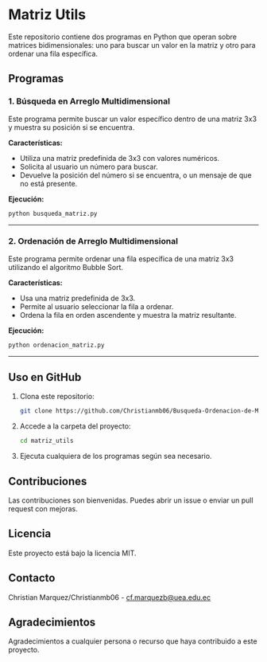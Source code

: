 # Matriz Utils

Este repositorio contiene dos programas en Python que operan sobre matrices bidimensionales: uno para buscar un valor en la matriz y otro para ordenar una fila específica.

## Programas

### 1. Búsqueda en Arreglo Multidimensional

Este programa permite buscar un valor específico dentro de una matriz 3x3 y muestra su posición si se encuentra.

**Características:**
- Utiliza una matriz predefinida de 3x3 con valores numéricos.
- Solicita al usuario un número para buscar.
- Devuelve la posición del número si se encuentra, o un mensaje de que no está presente.

**Ejecución:**
```bash
python busqueda_matriz.py
```

---

### 2. Ordenación de Arreglo Multidimensional

Este programa permite ordenar una fila específica de una matriz 3x3 utilizando el algoritmo Bubble Sort.

**Características:**
- Usa una matriz predefinida de 3x3.
- Permite al usuario seleccionar la fila a ordenar.
- Ordena la fila en orden ascendente y muestra la matriz resultante.

**Ejecución:**
```bash
python ordenacion_matriz.py
```

---

## Uso en GitHub

1. Clona este repositorio:
   ```bash
   git clone https://github.com/Christianmb06/Busqueda-Ordenacion-de-Matriz.git
   ```
2. Accede a la carpeta del proyecto:
   ```bash
   cd matriz_utils
   ```
3. Ejecuta cualquiera de los programas según sea necesario.

## Contribuciones
Las contribuciones son bienvenidas. Puedes abrir un issue o enviar un pull request con mejoras.

## Licencia
Este proyecto está bajo la licencia MIT.

## Contacto
Christian Marquez/Christianmb06 - cf.marquezb@uea.edu.ec

## Agradecimientos
Agradecimientos a cualquier persona o recurso que haya contribuido a este proyecto.
